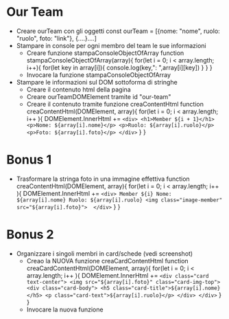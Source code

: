 #  Our Team

- Creare ourTeam con gli oggetti
    const ourTeam = [{nome: "nome", ruolo: "ruolo", foto: "link"}, {....}....]
- Stampare in console per ogni membro del team le sue informazioni
    - Creare funzione stampaConsoleObjectOfArray
        function stampaConsoleObjectOfArray(array){
            for(let i = 0; i < array.length; i++){
                for(let key in array[i]){
                    console.log(key,": ",array[i][key])
                }
            }
        }
    - Invocare la funzione stampaConsoleObjectOfArray       
- Stampare le informazioni sul DOM sottoforma di stringhe
    - Creare il contenuto html della pagina 
    - Creare ourTeamDOMElement tramite id "our-team"
    - Creare il contenuto tramite funzione creaContentHtml
        function creaContentHtml(DOMElement, array){
            for(let i = 0; i < array.length; i++ ){
                DOMElement.InnerHtml += `
                    <div>
                        <h1>Member ${i + 1}</h1>
                        <p>Nome: ${array[i].nome}</p>
                        <p>Ruolo: ${array[i].ruolo}</p>
                        <p>Foto: ${array[i].foto}</p>
                    </div>
                `
            }
        }

# Bonus 1

- Trasformare la stringa foto in una immagine effettiva
    function creaContentHtml(DOMElement, array){
            for(let i = 0; i < array.length; i++ ){
                DOMElement.InnerHtml += `
                    <div>
                        Member ${i}
                        Nome: ${array[i].nome}
                        Ruolo: ${array[i].ruolo}
                        <img class="image-member" src="${array[i].foto}"> 
                    </div>
                `
            }
        }

# Bonus 2

- Organizzare i singoli membri in card/schede (vedi screenshot)
    - Creao la NUOVA funzione creaCardContentHtml
        function creaCardContentHtml(DOMElement, array){
            for(let i = 0; i < array.length; i++ ){
                DOMElement.InnerHtml += `
                    <div class="card text-center">
                        <img src="${array[i].foto}" class="card-img-top">
                        <div class="card-body">
                            <h5 class="card-title">${array[i].nome}</h5>
                             <p class="card-text">${array[i].ruolo}</p>
                        </div>
                    </div>
                `
            }
        }
    - Invocare la nuova funzione
